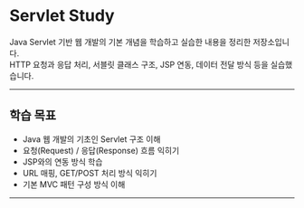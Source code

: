 #  Servlet Study

Java Servlet 기반 웹 개발의 기본 개념을 학습하고 실습한 내용을 정리한 저장소입니다.  
HTTP 요청과 응답 처리, 서블릿 클래스 구조, JSP 연동, 데이터 전달 방식 등을 실습했습니다.

---

##  학습 목표

- Java 웹 개발의 기초인 Servlet 구조 이해
- 요청(Request) / 응답(Response) 흐름 익히기
- JSP와의 연동 방식 학습
- URL 매핑, GET/POST 처리 방식 익히기
- 기본 MVC 패턴 구성 방식 이해

---
